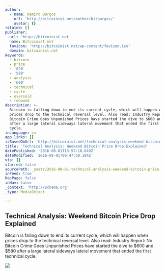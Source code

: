 ```yaml
---
author:
  - name: Ramiro Burgos
    url: 'http://bitcoinist.net/author/bitburgos/'
    avatar: {}
related: []
publisher:
  url: 'http://bitcoinist.net'
  name: Bitcoinist.net
  favicon: 'http://bitcoinist.net/wp-content/favicon.ico'
  domain: bitcoinist.net
keywords:
  - bitcoin
  - price
  - '820'
  - '580'
  - analysis
  - '600'
  - technical
  - cycle
  - oversold
  - rebound
description: >-
  Bitcoin is falling down to end its current cycle, which will happen when
  prices drop to the technical reversal level. Also read: Industry Report: No
  Bitcoin Crime Goes Unpunished Prices have started the dive to $600 and $580
  after a large lateral sideways lateral movement that ended the first technical
  cycle.
inLanguage: en
app_links: []
isBasedOnUrl: 'http://bitcoinist.net/technical-analysis-weekend-bitcoin/'
title: 'Technical Analysis: Weekend Bitcoin Price Drop Explained'
datePublished: '2016-08-01T13:57:16.649Z'
dateModified: '2016-08-01T09:47:50.184Z'
via: {}
starred: false
sourcePath: _posts/2016-08-01-technical-analysis-weekend-bitcoin-price-drop-explained.md
inFeed: true
hasPage: false
inNav: false
_context: 'http://schema.org'
_type: MediaObject

---
```

<article style=""><h1>Technical Analysis: Weekend Bitcoin Price Drop Explained</h1><p>Bitcoin is falling down to end its current cycle, which will happen when prices drop to the technical reversal level. Also read: Industry Report: No Bitcoin Crime Goes Unpunished Prices have started the dive to $600 and $580 after a large lateral sideways lateral movement that ended the first technical cycle.</p><img src="http://bitcoinist.net/wp-content/uploads/2016/07/bitcoin-july-31st-long.jpg" /></article>